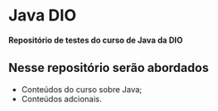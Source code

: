 # Java DIO

__Repositório de testes do curso de Java da DIO__

## Nesse repositório serão abordados

* Conteúdos do curso sobre Java;
* Conteúdos adcionais.
